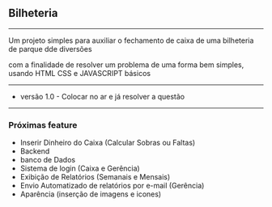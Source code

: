 
## Bilheteria

----

Um projeto simples para auxiliar o fechamento de caixa de uma bilheteria de parque dde diversões

com a finalidade de resolver um problema de uma forma bem simples, usando HTML CSS e JAVASCRIPT básicos

----

* versão 1.0 - Colocar no ar e já resolver a questão

----

### Próximas feature


* Inserir Dinheiro do Caixa (Calcular Sobras ou Faltas)
* Backend
* banco de Dados
* Sistema de login (Caixa e Gerência)
* Exibição de Relatórios (Semanais e Mensais)
* Envio Automatizado de relatórios por e-mail (Gerência)
* Aparência (inserção de imagens  e icones)
